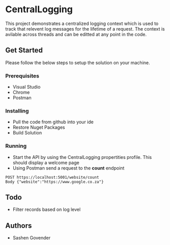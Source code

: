 # CentralLogging
This project demonstrates a centralized logging context which is used to track that relevent log messages for the lifetime of a request. The context is avilable across threads and can be editted at any point in the code.

## Get Started
Please follow the below steps to setup the solution on your machine.  

### Prerequisites
* Visual Studio 
* Chrome
* Postman

### Installing
* Pull the code from github into your ide
* Restore Nuget Packages
* Build Solution

### Running
* Start the API by using the CentralLogging propertities profile. This should display a welcome page
* Using Postman send a request to the **count** endpoint

```
POST https://localhost:5001/website/count
Body {"website":"https://www.google.co.za"}
```

## Todo
* Filter records based on log level

## Authors
* Sashen Govender
